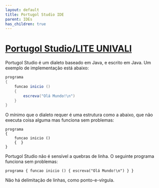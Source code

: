 ```yaml
---
layout: default
title: Portugol Studio IDE
parent: IDEs
has_children: true
---
```


# [Portugol Studio/LITE UNIVALI](http://lite.acad.univali.br/portugol/)

Portugol Studio é um dialeto baseado em Java, e escrito em Java. Um exemplo de implementação está abaixo:

```java
programa
{
    funcao inicio ()
    {
        escreva("Olá Mundo!\n")
    }
}
```

O mínimo que o dialeto requer é uma estrutura como a abaixo, que não executa coisa alguma mas funciona sem problemas:

```
programa
{
    funcao inicio ()
    {  }
}
```

Portugol Studio não é sensível a quebras de linha. O seguinte programa funciona sem problemas:

```
programa { funcao inicio () { escreva("Olá Mundo!\n") } }
```

Não há delimitação de linhas, como ponto-e-vírgula.